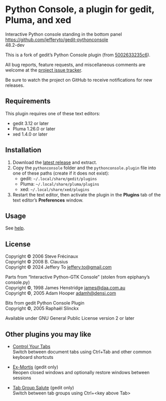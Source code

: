 # Python Console, a plugin for gedit, Pluma, and xed

Interactive Python console standing in the bottom panel  
<https://github.com/jefferyto/gedit-pythonconsole>  
48.2-dev

This is a fork of gedit’s Python Console plugin (from [5002633235c6]).

All bug reports, feature requests, and miscellaneous comments are
welcome at the [project issue tracker].

Be sure to watch the project on GitHub to receive notifications for new
releases.

[5002633235c6]: https://gitlab.gnome.org/World/gedit/gedit/-/tree/5002633235c6a389df1a2ae9733f5bfaefe838f9
[project issue tracker]: https://github.com/jefferyto/gedit-pythonconsole/issues

## Requirements

This plugin requires one of these text editors:

*   gedit 3.12 or later
*   Pluma 1.26.0 or later
*   xed 1.4.0 or later

## Installation

1.  Download the [latest release] and extract.
2.  Copy the `pythonconsole` folder and the `pythonconsole.plugin` file
    into one of these paths (create if it does not exist):
    * gedit: `~/.local/share/gedit/plugins`
    * Pluma: `~/.local/share/pluma/plugins`
    * xed: `~/.local/share/xed/plugins`
3.  Restart the text editor, then activate the plugin in the **Plugins**
    tab of the text editor’s **Preferences** window.

[latest release]: https://github.com/jefferyto/gedit-pythonconsole/releases/latest

## Usage

See [help].

[help]: help/README.md

## License

Copyright © 2006 Steve Frécinaux  
Copyright © 2008 B. Clausius  
Copyright © 2024 Jeffery To <jeffery.to@gmail.com>

Parts from “Interactive Python-GTK Console” (stolen from epiphany’s console.py)  
    Copyright ©, 1998 James Henstridge <james@daa.com.au>  
    Copyright ©, 2005 Adam Hooper <adamh@densi.com>

Bits from gedit Python Console Plugin  
    Copyright ©, 2005 Raphaël Slinckx

Available under GNU General Public License version 2 or later

## Other plugins you may like

*   [Control Your Tabs]  
    Switch between document tabs using Ctrl+Tab and other common keyboard shortcuts

*   [Ex-Mortis] (gedit only)  
    Reopen closed windows and optionally restore windows between sessions

*   [Tab Group Salute] (gedit only)  
    Switch between tab groups using Ctrl+\<key above Tab\>

[Control Your Tabs]: https://github.com/jefferyto/gedit-control-your-tabs
[Ex-Mortis]: https://github.com/jefferyto/gedit-ex-mortis
[Tab Group Salute]: https://github.com/jefferyto/gedit-tab-group-salute
